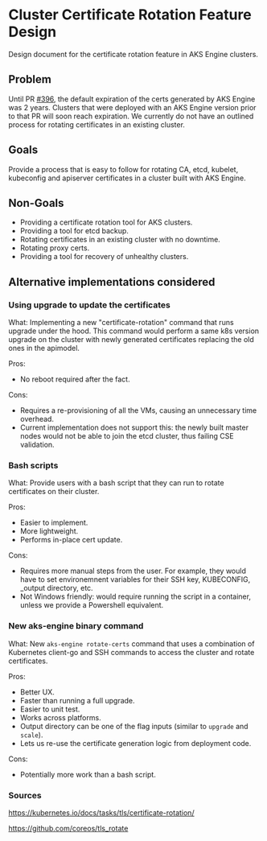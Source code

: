 # Cluster Certificate Rotation Feature Design

Design document for the certificate rotation feature in AKS Engine clusters.

## Problem

Until PR [#396](https://github.com/Azure/aks-engine/pull/396), the default expiration of the certs generated by AKS Engine was 2 years. Clusters that were deployed with an AKS Engine version prior to that PR will soon reach expiration. We currently do not have an outlined process for rotating certificates in an existing cluster.

## Goals

Provide a process that is easy to follow for rotating CA, etcd, kubelet, kubeconfig and apiserver certificates in a cluster built with AKS Engine.

## Non-Goals

- Providing a certificate rotation tool for AKS clusters.
- Providing a tool for etcd backup.
- Rotating certificates in an existing cluster with no downtime.
- Rotating proxy certs.
- Providing a tool for recovery of unhealthy clusters.

## Alternative implementations considered

### Using upgrade to update the certificates

What: Implementing a new "certificate-rotation" command that runs upgrade under the hood. This command would perform a same k8s version upgrade on the cluster with newly generated certificates replacing the old ones in the apimodel.

Pros:

- No reboot required after the fact.

Cons:

- Requires a re-provisioning of all the VMs, causing an unnecessary time overhead.
- Current implementation does not support this: the newly built master nodes would not be able to join the etcd cluster, thus failing CSE validation.

### Bash scripts

What: Provide users with a bash script that they can run to rotate certificates on their cluster.

Pros:

- Easier to implement.
- More lightweight.
- Performs in-place cert update.

Cons:

- Requires more manual steps from the user. For example, they would have to set environemnent variables for their SSH key, KUBECONFIG, _output directory, etc.
- Not Windows friendly: would require running the script in a container, unless we provide a Powershell equivalent.

### New aks-engine binary command

What: New `aks-engine rotate-certs` command that uses a combination of Kubernetes client-go and SSH commands to access the cluster and rotate certificates.

Pros:

- Better UX.
- Faster than running a full upgrade.
- Easier to unit test.
- Works across platforms.
- Output directory can be one of the flag inputs (similar to `upgrade` and `scale`).
- Lets us re-use the certificate generation logic from deployment code.

Cons:

- Potentially more work than a bash script.

### Sources

https://kubernetes.io/docs/tasks/tls/certificate-rotation/

https://github.com/coreos/tls_rotate
